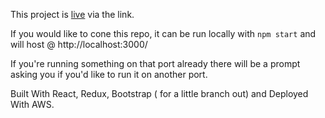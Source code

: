 This project is [live](http://grantwillison.tech/) via the link.

If you would like to cone this repo, it can be run locally with ```npm start``` and will host @ http://localhost:3000/

If you're running something on that port already there will be a prompt asking you if you'd like to run it on another port.


Built With React, Redux, Bootstrap ( for a little branch out) and Deployed With AWS.
